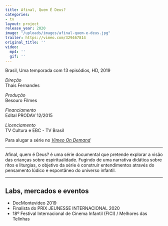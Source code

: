 ```yaml
---
title: Afinal, Quem É Deus?
categories:
- tv
layout: project
release_year: 2020
image: "/uploads/images/afinal-quem-e-deus.jpg"
trailer: https://vimeo.com/329467814
original_title: ''
video:
  mp4: ''
  gif: ''
---
```


Brasil, Uma temporada com 13 episódios, HD, 2019

_Direção_  
Thais Fernandes

_Produção_  
Besouro Filmes

_Financiamento_  
Edital PRODAV 12/2015

_Licenciamento_  
TV Cultura e EBC - TV Brasil

Para alugar a série no [_Vimeo On Demand_](https://vimeo.com/ondemand/afinalquemedeus)

---

Afinal, quem é Deus? é uma série documental que pretende explorar a visão das crianças sobre espiritualidade. Fugindo de uma narrativa didática sobre ritos e liturgias, o objetivo da série é construir entendimentos através do pensamento lúdico e espontâneo do universo infantil.

---

## Labs, mercados e eventos

- DocMontevideo 2019
- Finalista do PRIX JEUNESSE INTERNACIONAL 2020
- 18º Festival Internacional de Cinema Infantil (FICI) / Melhores das Telinhas
